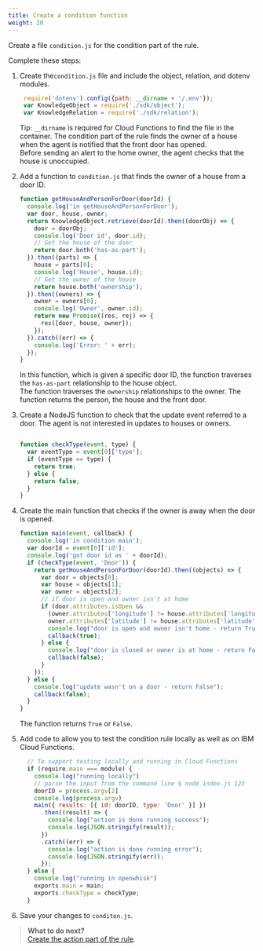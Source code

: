 ```yaml
---
title: Create a condition function 
weight: 20
---
```

Create a file `condition.js` for the condition part of the rule.

Complete these steps:

1. Create the`condition.js` file and include the object, relation, and dotenv modules.

     ```JAVASCRIPT
      require('dotenv').config({path: __dirname + '/.env'});
      var KnowledgeObject = require('./sdk/object');
      var KnowledgeRelation = require('./sdk/relation');

     ```
    Tip: `__dirname` is required for Cloud Functions to find the file in the container. 
    The condition part of the rule finds the owner of a  house when the agent is notified that the front door has opened.  
    Before sending an alert to the home owner, the agent checks that the house is unoccupied. 
2. Add a function to `condition.js` that finds the owner of a house from a door ID.

      ```JAVASCRIPT
      function getHouseAndPersonForDoor(doorId) {
        console.log('in getHouseAndPersonForDoor');
        var door, house, owner;
        return KnowledgeObject.retrieve(doorId).then((doorObj) => {
          door = doorObj;
          console.log('Door id', door.id);
          // Get the house of the door
          return door.both('has-as-part');
        }).then((parts) => {
          house = parts[0];
          console.log('House', house.id);
          // Get the owner of the house
          return house.both('ownership');
        }).then((owners) => {
          owner = owners[0];
          console.log('Owner', owner.id);
          return new Promise((res, rej) => {
            res([door, house, owner]);
          });
        }).catch((err) => {
          console.log('Error: ' + err);
        });
      }

      ```
    In this function, which is given a specific door ID, the function traverses the `has-as-part` relationship to the house object.  
    The function traverses the `ownership` relationships to the owner.  The function returns the person, the house and the front door.
3. Create a NodeJS function to check that the update event referred to a door.  The agent is not interested in updates to houses or owners.
  
      ```JAVASCRIPT

      function checkType(event, type) {
        var eventType = event[0]['type'];
        if (eventType == type) {
          return true;
        } else {
          return false;
        }
      }

      ```
4.  Create the main function that checks if the owner is away when the door is opened.
      ```JAVASCRIPT
      function main(event, callback) {
        console.log('in condition main');
        var doorId = event[0]['id'];
        console.log('got door id as ' + doorId);
        if (checkType(event, 'Door')) {
          return getHouseAndPersonForDoor(doorId).then((objects) => {
            var door = objects[0];
            var house = objects[1];
            var owner = objects[2];
            // if door is open and owner isn't at home
            if (door.attributes.isOpen &&
              (owner.attributes['longitude'] != house.attributes['longitude'] ||
              owner.attributes['latitude'] != house.attributes['latitude'])) {
              console.log("door is open and owner isn't home - return True");
              callback(true);
            } else {
              console.log("door is closed or owner is at home - return False");
              callback(false);
            }
          });
        } else {
          console.log("update wasn't on a door - return False");
          callback(false);
        }
      }

      ```
      The function returns `True` or `False`.
5.  Add code to allow you to test the condition rule locally as well as on IBM Cloud Functions.
    ```JAVASCRIPT
      // To support testing locally and running in Cloud Functions
      if (require.main === module) {
        console.log("running locally")
        // parse the input from the command line $ node index.js 123
        doorID = process.argv[2]
        console.log(process.argv)
        main({ results: [{ id: doorID, type: 'Door' }] })
          .then((result) => {
            console.log("action is done running success");
            console.log(JSON.stringify(result));
          })
          .catch((err) => {
            console.log("action is done running error");
            console.log(JSON.stringify(err));
          });
      } else {
        console.log("running in openwhisk")
        exports.main = main;
        exports.checkType = checkType;
      }
    ```
6. Save your changes to `conditon.js`.

> **What to do next?**<br/>
[Create the action part of the rule]({{site.baseurl}}/knowledge/create-action-function).
